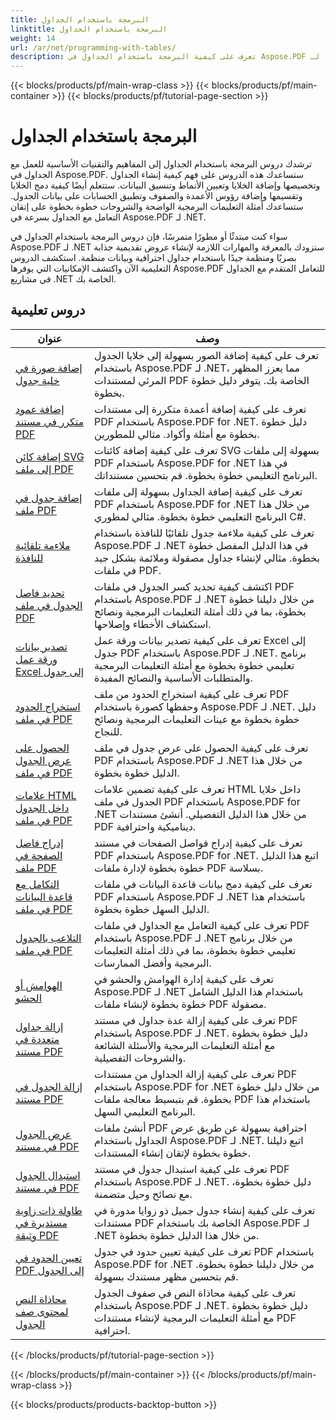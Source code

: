 ```yaml
---
title: البرمجة باستخدام الجداول
linktitle: البرمجة باستخدام الجداول
weight: 14
url: /ar/net/programming-with-tables/
description: تعرف على كيفية البرمجة باستخدام الجداول في Aspose.PDF لـ .NET من خلال دروس تعليمية خطوة بخطوة.
---
```


{{< blocks/products/pf/main-wrap-class >}}
{{< blocks/products/pf/main-container >}}
{{< blocks/products/pf/tutorial-page-section >}}

# البرمجة باستخدام الجداول

ترشدك دروس البرمجة باستخدام الجداول إلى المفاهيم والتقنيات الأساسية للعمل مع الجداول في Aspose.PDF. ستساعدك هذه الدروس على فهم كيفية إنشاء الجداول وتخصيصها وإضافة الخلايا وتعيين الأنماط وتنسيق البيانات. ستتعلم أيضًا كيفية دمج الخلايا وتقسيمها وإضافة رؤوس الأعمدة والصفوف وتطبيق الحسابات على بيانات الجدول. ستساعدك أمثلة التعليمات البرمجية الواضحة والشروحات خطوة بخطوة على إتقان التعامل مع الجداول بسرعة في Aspose.PDF لـ .NET.

سواء كنت مبتدئًا أو مطورًا متمرسًا، فإن دروس البرمجة باستخدام الجداول في Aspose.PDF لـ .NET ستزودك بالمعرفة والمهارات اللازمة لإنشاء عروض تقديمية جذابة بصريًا ومنظمة جيدًا باستخدام جداول احترافية وبيانات منظمة. استكشف الدروس التعليمية الآن واكتشف الإمكانيات التي يوفرها Aspose.PDF للتعامل المتقدم مع الجداول في مشاريع .NET الخاصة بك.

## دروس تعليمية
| عنوان | وصف |
| --- | --- | 
| [إضافة صورة في خلية جدول](./add-image-in-a-table-cell/) | تعرف على كيفية إضافة الصور بسهولة إلى خلايا الجدول باستخدام Aspose.PDF لـ .NET، مما يعزز المظهر المرئي لمستندات PDF الخاصة بك. يتوفر دليل خطوة بخطوة. |  
| [إضافة عمود متكرر في مستند PDF](./add-repeating-column/) | تعرف على كيفية إضافة أعمدة متكررة إلى مستندات PDF باستخدام Aspose.PDF for .NET. دليل خطوة بخطوة مع أمثلة وأكواد. مثالي للمطورين. |  
| [إضافة كائن SVG إلى ملف PDF](./add-svg-object/) | تعرف على كيفية إضافة كائنات SVG بسهولة إلى ملفات PDF باستخدام Aspose.PDF for .NET في هذا البرنامج التعليمي خطوة بخطوة. قم بتحسين مستنداتك. |  
| [إضافة جدول في ملف PDF](./add-table/) | تعرف على كيفية إضافة الجداول بسهولة إلى ملفات PDF باستخدام Aspose.PDF for .NET من خلال هذا البرنامج التعليمي خطوة بخطوة. مثالي لمطوري C#. |  
| [ملاءمة تلقائية للنافذة](./auto-fit-to-window/) | تعرف على كيفية ملاءمة جدول تلقائيًا للنافذة باستخدام Aspose.PDF لـ .NET في هذا الدليل المفصل خطوة بخطوة. مثالي لإنشاء جداول مصقولة وملائمة بشكل جيد في ملفات PDF. |  
| [تحديد فاصل الجدول في ملف PDF](./determine-table-break/) | اكتشف كيفية تحديد كسر الجدول في ملفات PDF باستخدام Aspose.PDF لـ .NET من خلال دليلنا خطوة بخطوة، بما في ذلك أمثلة التعليمات البرمجية ونصائح استكشاف الأخطاء وإصلاحها. |  
| [تصدير بيانات ورقة عمل Excel إلى جدول](./export-excel-worksheet-data-to-table/) | تعرف على كيفية تصدير بيانات ورقة عمل Excel إلى جدول PDF باستخدام Aspose.PDF لـ .NET. برنامج تعليمي خطوة بخطوة مع أمثلة التعليمات البرمجية والمتطلبات الأساسية والنصائح المفيدة. |  
| [استخراج الحدود في ملف PDF](./extract-border/) | تعرف على كيفية استخراج الحدود من ملف PDF وحفظها كصورة باستخدام Aspose.PDF لـ .NET. دليل خطوة بخطوة مع عينات التعليمات البرمجية ونصائح للنجاح. |  
| [الحصول على عرض الجدول في ملف PDF](./get-table-width/) | تعرف على كيفية الحصول على عرض جدول في ملف PDF باستخدام Aspose.PDF لـ .NET من خلال هذا الدليل خطوة بخطوة. |  
| [علامات HTML داخل الجدول في ملف PDF](./html-tags-inside-table/) | تعرف على كيفية تضمين علامات HTML داخل خلايا الجدول في ملف PDF باستخدام Aspose.PDF for .NET من خلال هذا الدليل التفصيلي. أنشئ مستندات PDF ديناميكية واحترافية. |  
| [إدراج فاصل الصفحة في ملف PDF](./insert-page-break/) | تعرف على كيفية إدراج فواصل الصفحات في مستند PDF باستخدام Aspose.PDF for .NET. اتبع هذا الدليل خطوة بخطوة لإدارة ملفات PDF بسلاسة. |  
| [التكامل مع قاعدة البيانات في ملف PDF](./integrate-with-database/) | تعرف على كيفية دمج بيانات قاعدة البيانات في ملفات PDF باستخدام Aspose.PDF لـ .NET باستخدام هذا الدليل السهل خطوة بخطوة. |  
| [التلاعب بالجدول في ملف PDF](./manipulate-table/) | تعرف على كيفية التعامل مع الجداول في ملفات PDF باستخدام Aspose.PDF لـ .NET من خلال برنامج تعليمي خطوة بخطوة، بما في ذلك أمثلة التعليمات البرمجية وأفضل الممارسات. |  
| [الهوامش أو الحشو](./margins-or-padding/) | تعرف على كيفية إدارة الهوامش والحشو في Aspose.PDF لـ .NET باستخدام هذا الدليل الشامل خطوة بخطوة لإنشاء ملفات PDF مصقولة. |  
| [إزالة جداول متعددة في مستند PDF](./remove-multiple-tables/) | تعرف على كيفية إزالة عدة جداول في مستند PDF باستخدام Aspose.PDF لـ .NET. دليل خطوة بخطوة مع أمثلة التعليمات البرمجية والأسئلة الشائعة والشروحات التفصيلية. |  
| [إزالة الجدول في مستند PDF](./remove-table/) | تعرف على كيفية إزالة الجداول من مستندات PDF باستخدام Aspose.PDF for .NET من خلال دليل خطوة بخطوة. قم بتبسيط معالجة ملفات PDF باستخدام هذا البرنامج التعليمي السهل. |  
| [عرض الجدول في مستند PDF](./render-table/) | أنشئ ملفات PDF احترافية بسهولة عن طريق عرض الجداول باستخدام Aspose.PDF لـ .NET. اتبع دليلنا خطوة بخطوة لإتقان إنشاء المستندات. |  
| [استبدال الجدول في مستند PDF](./replace-table/) | تعرف على كيفية استبدال جدول في مستند PDF باستخدام Aspose.PDF لـ .NET. دليل خطوة بخطوة، مع نصائح وحيل متضمنة. |  
| [طاولة ذات زاوية مستديرة في وثيقة PDF](./rounded-corner-table/) | تعرف على كيفية إنشاء جدول جميل ذو زوايا مدورة في مستندات PDF الخاصة بك باستخدام Aspose.PDF لـ .NET من خلال هذا الدليل خطوة بخطوة. |  
| [تعيين الحدود في PDF إلى الجدول](./set-border/) | تعرف على كيفية تعيين حدود في جدول PDF باستخدام Aspose.PDF for .NET من خلال دليلنا خطوة بخطوة. قم بتحسين مظهر مستندك بسهولة. |  
| [محاذاة النص لمحتوى صف الجدول](./text-alignment-for-table-row-content/) | تعرف على كيفية محاذاة النص في صفوف الجدول باستخدام Aspose.PDF لـ .NET. دليل خطوة بخطوة مع أمثلة التعليمات البرمجية لإنشاء مستندات PDF احترافية. |  
{{< /blocks/products/pf/tutorial-page-section >}}

{{< /blocks/products/pf/main-container >}}
{{< /blocks/products/pf/main-wrap-class >}}

{{< blocks/products/products-backtop-button >}}
